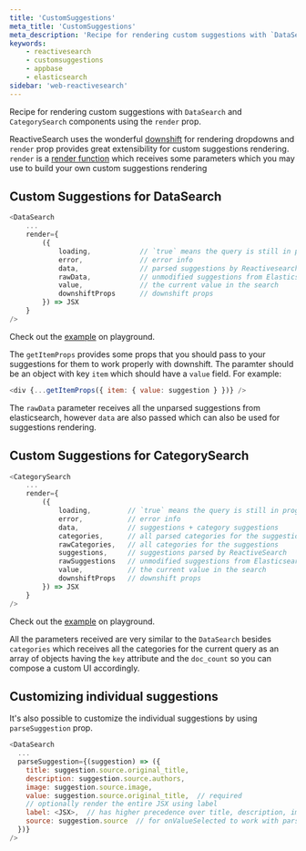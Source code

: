 ```yaml
---
title: 'CustomSuggestions'
meta_title: 'CustomSuggestions'
meta_description: 'Recipe for rendering custom suggestions with `DataSearch` and `CategorySearch` components using the `render` prop.'
keywords:
    - reactivesearch
    - customsuggestions
    - appbase
    - elasticsearch
sidebar: 'web-reactivesearch'
---
```


Recipe for rendering custom suggestions with `DataSearch` and `CategorySearch` components using the `render` prop.

ReactiveSearch uses the wonderful [downshift](https://github.com/paypal/downshift) for rendering dropdowns and `render` prop provides great extensibility for custom suggestions rendering. `render` is a [render function](https://reactjs.org/docs/render-props.html) which receives some parameters which you may use to build your own custom suggestions rendering

## Custom Suggestions for DataSearch

```js
<DataSearch
    ...
    render={
        ({
            loading,            // `true` means the query is still in progress
            error,              // error info
            data,               // parsed suggestions by Reactivesearch
            rawData,            // unmodified suggestions from Elasticsearch
            value,              // the current value in the search
            downshiftProps      // downshift props
        }) => JSX
    }
/>
```

Check out the [example](https://opensource.appbase.io/playground/?selectedKind=Search%20components%2FDataSearch&selectedStory=With%20custom%20renderer&full=0&addons=1&stories=1&panelRight=0&addonPanel=storybooks%2Fstorybook-addon-knobs) on playground.

The `getItemProps` provides some props that you should pass to your suggestions for them to work properly with downshift. The paramter should be an object with key `item` which should have a `value` field. For example:

```js
<div {...getItemProps({ item: { value: suggestion } })} />
```

The `rawData` parameter receives all the unparsed suggestions from elasticsearch, however `data` are also passed which can also be used for suggestions rendering.

## Custom Suggestions for CategorySearch

```js
<CategorySearch
    ...
    render={
        ({
            loading,         // `true` means the query is still in progress
            error,           // error info
            data,            // suggestions + category suggestions
            categories,      // all parsed categories for the suggestions
            rawCategories,   // all categories for the suggestions
            suggestions,     // suggestions parsed by ReactiveSearch
            rawSuggestions   // unmodified suggestions from Elasticsearch
            value,           // the current value in the search
            downshiftProps   // downshift props
        }) => JSX
    }
/>
```

Check out the [example](https://opensource.appbase.io/playground/?selectedKind=Search%20components%2FCategorySearch&selectedStory=With%20custom%20renderer&full=0&addons=1&stories=1&panelRight=0&addonPanel=storybooks%2Fstorybook-addon-knobs) on playground.

All the parameters received are very similar to the `DataSearch` besides `categories` which receives all the categories for the current query as an array of objects having the `key` attribute and the `doc_count` so you can compose a custom UI accordingly.

## Customizing individual suggestions

It's also possible to customize the individual suggestions by using `parseSuggestion` prop.

```js
<DataSearch
  ...
  parseSuggestion={(suggestion) => ({
    title: suggestion.source.original_title,
    description: suggestion.source.authors,
    image: suggestion.source.image,
    value: suggestion.source.original_title,  // required
    // optionally render the entire JSX using label
    label: <JSX>,  // has higher precedence over title, description, image
    source: suggestion.source  // for onValueSelected to work with parseSuggestion
  })}
/>
```
